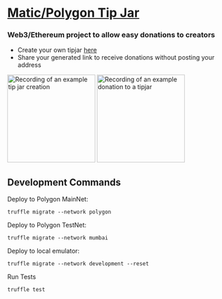 # [Matic/Polygon Tip Jar](https://matic-tip-jar.pages.dev/)

### Web3/Ethereum project to allow easy donations to creators

- Create your own tipjar [here](https://matic-tip-jar.pages.dev/)
- Share your generated link to receive donations without posting your address
<p float="left">
  <img src="exampleCreate.webp" alt="Recording of an example tip jar creation" width="200"/>
  <img src="exampleDonate.webp" alt="Recording of an example donation to a tipjar" width="200"/>
</p>
  
## Development Commands

Deploy to Polygon MainNet:

`truffle migrate --network polygon`

Deploy to Polygon TestNet:

`truffle migrate --network mumbai`

Deploy to local emulator:

`truffle migrate --network development --reset`

Run Tests

`truffle test`
